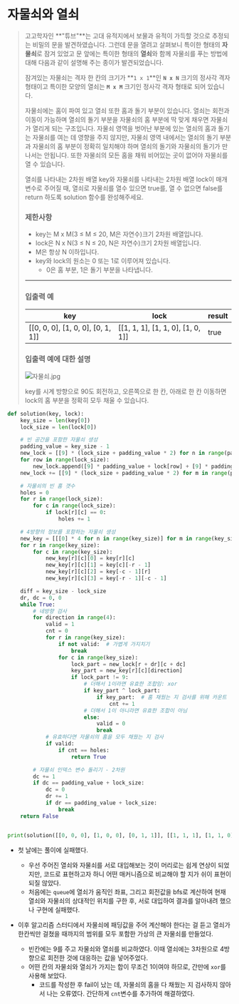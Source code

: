 # 자물쇠와 열쇠

> 고고학자인 **"튜브"**는 고대 유적지에서 보물과 유적이 가득할 것으로 추정되는 비밀의 문을 발견하였습니다. 그런데 문을 열려고 살펴보니 특이한 형태의 **자물쇠**로 잠겨 있었고 문 앞에는 특이한 형태의 **열쇠**와 함께 자물쇠를 푸는 방법에 대해 다음과 같이 설명해 주는 종이가 발견되었습니다.
>
> 잠겨있는 자물쇠는 격자 한 칸의 크기가 **`1 x 1`**인 **`N x N`** 크기의 정사각 격자 형태이고 특이한 모양의 열쇠는 **`M x M`** 크기인 정사각 격자 형태로 되어 있습니다.
>
> 자물쇠에는 홈이 파여 있고 열쇠 또한 홈과 돌기 부분이 있습니다. 열쇠는 회전과 이동이 가능하며 열쇠의 돌기 부분을 자물쇠의 홈 부분에 딱 맞게 채우면 자물쇠가 열리게 되는 구조입니다. 자물쇠 영역을 벗어난 부분에 있는 열쇠의 홈과 돌기는 자물쇠를 여는 데 영향을 주지 않지만, 자물쇠 영역 내에서는 열쇠의 돌기 부분과 자물쇠의 홈 부분이 정확히 일치해야 하며 열쇠의 돌기와 자물쇠의 돌기가 만나서는 안됩니다. 또한 자물쇠의 모든 홈을 채워 비어있는 곳이 없어야 자물쇠를 열 수 있습니다.
>
> 열쇠를 나타내는 2차원 배열 key와 자물쇠를 나타내는 2차원 배열 lock이 매개변수로 주어질 때, 열쇠로 자물쇠를 열수 있으면 true를, 열 수 없으면 false를 return 하도록 solution 함수를 완성해주세요.
>
> ### 제한사항
>
> - key는 M x M(3 ≤ M ≤ 20, M은 자연수)크기 2차원 배열입니다.
> - lock은 N x N(3 ≤ N ≤ 20, N은 자연수)크기 2차원 배열입니다.
> - M은 항상 N 이하입니다.
> - key와 lock의 원소는 0 또는 1로 이루어져 있습니다.
>   - 0은 홈 부분, 1은 돌기 부분을 나타냅니다.
>
> ------
>
> ### 입출력 예
>
> | key                               | lock                              | result |
> | --------------------------------- | --------------------------------- | ------ |
> | [[0, 0, 0], [1, 0, 0], [0, 1, 1]] | [[1, 1, 1], [1, 1, 0], [1, 0, 1]] | true   |
>
> ### 입출력 예에 대한 설명
>
> ![자물쇠.jpg](https://grepp-programmers.s3.amazonaws.com/files/production/469703690b/79f2f473-5d13-47b9-96e0-a10e17b7d49a.jpg)
>
> key를 시계 방향으로 90도 회전하고, 오른쪽으로 한 칸, 아래로 한 칸 이동하면 lock의 홈 부분을 정확히 모두 채울 수 있습니다.



```python
def solution(key, lock):
    key_size = len(key[0])
    lock_size = len(lock[0])

    # 빈 공간을 포함한 자물쇠 생성
    padding_value = key_size - 1
    new_lock = [[9] * (lock_size + padding_value * 2) for n in range(padding_value)]
    for row in range(lock_size):
        new_lock.append([9] * padding_value + lock[row] + [9] * padding_value)
    new_lock += [[9] * (lock_size + padding_value * 2) for m in range(padding_value)]

    # 자물쇠의 빈 홈 갯수
    holes = 0
    for r in range(lock_size):
        for c in range(lock_size):
            if lock[r][c] == 0:
                holes += 1

    # 4방향의 정보를 포함하는 자물쇠 생성
    new_key = [[[0] * 4 for n in range(key_size)] for m in range(key_size)]
    for r in range(key_size):
        for c in range(key_size):
            new_key[r][c][0] = key[r][c]
            new_key[r][c][1] = key[c][-r - 1]
            new_key[r][c][2] = key[-c - 1][r]
            new_key[r][c][3] = key[-r - 1][-c - 1]

    diff = key_size - lock_size
    dr, dc = 0, 0
    while True:
        # 네방향 검사
        for direction in range(4):
            valid = 1
            cnt = 0
            for r in range(key_size):
                if not valid:  # 가볍게 가지치기
                    break
                for c in range(key_size):
                    lock_part = new_lock[r + dr][c + dc]
                    key_part = new_key[r][c][direction]
                    if lock_part != 9:
                        # 더해서 1이라면 유효한 조합임: xor
                        if key_part ^ lock_part:
                            if key_part:  # 홈 채웠는 지 검사를 위해 카운트
                                cnt += 1
                        # 더해서 1이 아니라면 유효한 조합이 아님
                        else:
                            valid = 0
                            break
            # 유효하다면 자물쇠의 홈을 모두 채웠는 지 검사
            if valid:
                if cnt == holes:
                    return True

        # 자물쇠 인덱스 변수 돌리기 - 2차원
        dc += 1
        if dc == padding_value + lock_size:
            dc = 0
            dr += 1
            if dr == padding_value + lock_size:
                break
    return False


print(solution([[0, 0, 0], [1, 0, 0], [0, 1, 1]], [[1, 1, 1], [1, 1, 0], [1, 0, 1]]))
```

- 첫 날에는 풀이에 실패했다. 
  - 우선 주어진 열쇠와 자물쇠를 서로 대입해보는 것이 머리로는 쉽게 연상이 되었지만, 코드로 표현하고자 하니 어떤 매커니즘으로 비교해야 할 지가 쉬이 표현이 되질 않았다. 
  - 처음에는 `queue`에 열쇠가 움직인 좌표, 그리고 회전값을 bfs로 계산하여 현재 열쇠와 자물쇠의 상대적인 위치를 구한 후, 서로 대입하여 결과를 알아내려 했으나 구현에 실패했다.



- 이후 알고리즘 스터디에서 자물쇠에 패딩값을 주어 계산해야 한다는 걸 듣고 열쇠가 한칸씩만 걸쳤을 때까지의 범위를 모두 포함한 가상의 큰 자물쇠를 만들었다.
  - 빈칸에는 9를 주고 자물쇠와 열쇠를 비교하였다. 이때 열쇠에는 3차원으로 4방향으로 회전한 것에 대응하는 값을 넣어주었다.
  - 어떤 칸의 자물쇠와 열쇠가 가지는 합이 무조건 1이여야 하므로, 간만에 `xor`를 사용해 보았다.
    - 코드를 작성한 후 fail이 났는 데, 자물쇠의 홈을 다 채웠는 지 검사하지 않아서 나는 오류였다. 간단하게 `cnt`변수를 추가하여 해결하였다.

